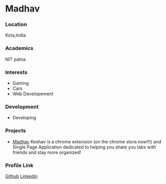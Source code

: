 # Madhav

### Location

Kota,India

### Academics

NIT patna
### Interests

+ Gaming
+ Cars
+ Web Developement

### Development

+ Developing

### Projects

+ [Madhav](http://keshavagrawal.me/My-First-Website/) Keshav is a chrome extension (on the chrome store now!!!) and Single Page Application 
  dedicated to helping you share you tabs with friends and stay more organized!

### Profile Link

[Github](https://github.com/Keshav04042001)
[Linkedin](https://www.linkedin.com/in/keshav-agrawal-2ba75018b/)
